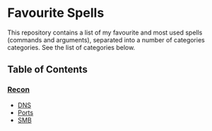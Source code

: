 # Favourite Spells
This repository contains a list of my favourite and most used spells (commands and arguments), separated into a number of categories categories. See the list of categories below.

## Table of Contents
### [Recon](https://github.com/0x4ndy/favourite-spells/blob/master/spells/recon.md)
- [DNS](https://github.com/0x4ndy/favourite-spells/blob/master/spells/recon.md#DNS)
- [Ports](https://github.com/0x4ndy/favourite-spells/blob/master/spells/recon.md#Ports)
- [SMB](https://github.com/0x4ndy/favourite-spells/blob/master/spells/recon.md#SMB)
